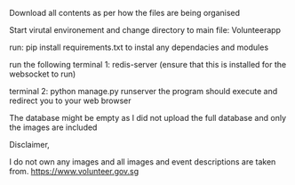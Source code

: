 Download all contents as per how the files are being organised

Start virutal environement and change directory to main file: Volunteerapp

run: pip install requirements.txt
to instal any dependacies and modules

run the following
terminal 1:
redis-server (ensure that this is installed for the websocket to run)

terminal 2:
python manage.py runserver
the program should execute and redirect you to your web browser


The database might be empty as I did not upload the full database and only the images are included


Disclaimer,

I do not own any images and all images and event descriptions are taken from.
https://www.volunteer.gov.sg

